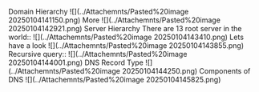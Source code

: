 Domain Hierarchy
![](../Attachemnts/Pasted%20image 20250104141150.png)
More
![](../Attachemnts/Pasted%20image 20250104142921.png)
Server Hierarchy
There are 13 root server in the world::
![](../Attachemnts/Pasted%20image 20250104143410.png)
Lets have a look
![](../Attachemnts/Pasted%20image 20250104143855.png)
Recursive query::
![](../Attachemnts/Pasted%20image 20250104144001.png)
DNS Record Type
![](../Attachemnts/Pasted%20image 20250104144250.png)
Components of DNS
![](../Attachemnts/Pasted%20image 20250104145825.png)
